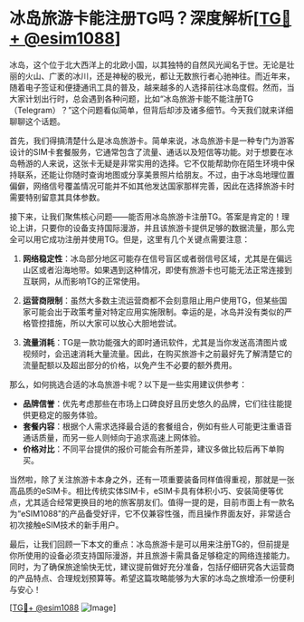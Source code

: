 # 冰岛旅游卡能注册TG吗？深度解析[[TG💪+ @esim1088](https://t.me/s/esim1088)]

冰岛，这个位于北大西洋上的北欧小国，以其独特的自然风光闻名于世。无论是壮丽的火山、广袤的冰川，还是神秘的极光，都让无数旅行者心驰神往。而近年来，随着电子签证和便捷通讯工具的普及，越来越多的人选择前往冰岛度假。然而，当大家计划出行时，总会遇到各种问题，比如“冰岛旅游卡能不能注册TG（Telegram）？”这个问题看似简单，但背后却涉及诸多细节。今天我们就来详细聊聊这个话题。

首先，我们得搞清楚什么是冰岛旅游卡。简单来说，冰岛旅游卡是一种专门为游客设计的SIM卡套餐服务，它通常包含了流量、通话以及短信等功能。对于想要在冰岛畅游的人来说，这张卡无疑是非常实用的选择。它不仅能帮助你在陌生环境中保持联系，还能让你随时查询地图或分享美景照片给朋友。不过，由于冰岛地理位置偏僻，网络信号覆盖情况可能并不如其他发达国家那样完善，因此在选择旅游卡时需要特别留意其具体参数。

接下来，让我们聚焦核心问题——能否用冰岛旅游卡注册TG。答案是肯定的！理论上讲，只要你的设备支持国际漫游，并且该旅游卡提供足够的数据流量，那么完全可以用它成功注册并使用TG。但是，这里有几个关键点需要注意：

1. **网络稳定性**：冰岛部分地区可能存在信号盲区或者弱信号区域，尤其是在偏远山区或者沿海地带。如果遇到这种情况，即使有旅游卡也可能无法正常连接到互联网，从而影响TG的正常使用。
   
2. **运营商限制**：虽然大多数主流运营商都不会刻意阻止用户使用TG，但某些国家可能会出于政策考量对特定应用实施限制。幸运的是，冰岛并没有类似的严格管控措施，所以大家可以放心大胆地尝试。

3. **流量消耗**：TG是一款功能强大的即时通讯软件，尤其是当你发送高清图片或视频时，会迅速消耗大量流量。因此，在购买旅游卡之前最好先了解清楚它的流量配额以及超出部分的价格，以免产生不必要的额外费用。

那么，如何挑选合适的冰岛旅游卡呢？以下是一些实用建议供参考：
- **品牌信誉**：优先考虑那些在市场上口碑良好且历史悠久的品牌，它们往往能提供更稳定的服务体验。
- **套餐内容**：根据个人需求选择最合适的套餐组合，例如有些人可能更注重语音通话质量，而另一些人则倾向于追求高速上网体验。
- **价格对比**：不同平台提供的报价可能会有所差异，建议多做比较后再下单购买。

当然啦，除了关注旅游卡本身之外，还有一项重要装备同样值得重视，那就是一张高品质的eSIM卡。相比传统实体SIM卡，eSIM卡具有体积小巧、安装简便等优点，尤其适合经常更换目的地的旅客朋友们。值得一提的是，目前市面上有一款名为“eSIM1088”的产品备受好评，它不仅兼容性强，而且操作界面友好，非常适合初次接触eSIM技术的新手用户。

最后，让我们回顾一下本文的重点：冰岛旅游卡是可以用来注册TG的，但前提是你所使用的设备必须支持国际漫游，并且旅游卡需具备足够稳定的网络连接能力。同时，为了确保旅途愉快无忧，建议提前做好充分准备，包括仔细研究各大运营商的产品特点、合理规划预算等。希望这篇攻略能够为大家的冰岛之旅增添一份便利与安心！

[[TG💪+ @esim1088](https://t.me/s/esim1088) ![Image](https://i.postimg.cc/4NQfJmqS/Snipaste-2025-05-13-00-14-12.png)]